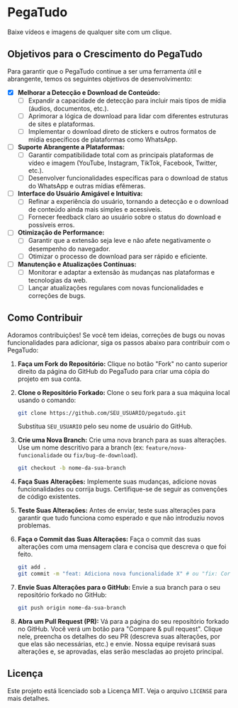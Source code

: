 # PegaTudo

Baixe vídeos e imagens de qualquer site com um clique.

## Objetivos para o Crescimento do PegaTudo

Para garantir que o PegaTudo continue a ser uma ferramenta útil e abrangente, temos os seguintes objetivos de desenvolvimento:

- [x] **Melhorar a Detecção e Download de Conteúdo:**
    - [ ] Expandir a capacidade de detecção para incluir mais tipos de mídia (áudios, documentos, etc.).
    - [ ] Aprimorar a lógica de download para lidar com diferentes estruturas de sites e plataformas.
    - [ ] Implementar o download direto de stickers e outros formatos de mídia específicos de plataformas como WhatsApp.

- [ ] **Suporte Abrangente a Plataformas:**
    - [ ] Garantir compatibilidade total com as principais plataformas de vídeo e imagem (YouTube, Instagram, TikTok, Facebook, Twitter, etc.).
    - [ ] Desenvolver funcionalidades específicas para o download de status do WhatsApp e outras mídias efêmeras.

- [ ] **Interface do Usuário Amigável e Intuitiva:**
    - [ ] Refinar a experiência do usuário, tornando a detecção e o download de conteúdo ainda mais simples e acessíveis.
    - [ ] Fornecer feedback claro ao usuário sobre o status do download e possíveis erros.

- [ ] **Otimização de Performance:**
    - [ ] Garantir que a extensão seja leve e não afete negativamente o desempenho do navegador.
    - [ ] Otimizar o processo de download para ser rápido e eficiente.

- [ ] **Manutenção e Atualizações Contínuas:**
    - [ ] Monitorar e adaptar a extensão às mudanças nas plataformas e tecnologias da web.
    - [ ] Lançar atualizações regulares com novas funcionalidades e correções de bugs.

## Como Contribuir

Adoramos contribuições! Se você tem ideias, correções de bugs ou novas funcionalidades para adicionar, siga os passos abaixo para contribuir com o PegaTudo:

1.  **Faça um Fork do Repositório:**
    Clique no botão "Fork" no canto superior direito da página do GitHub do PegaTudo para criar uma cópia do projeto em sua conta.

2.  **Clone o Repositório Forkado:**
    Clone o seu fork para a sua máquina local usando o comando:
    ```bash
    git clone https://github.com/SEU_USUARIO/pegatudo.git
    ```
    Substitua `SEU_USUARIO` pelo seu nome de usuário do GitHub.

3.  **Crie uma Nova Branch:**
    Crie uma nova branch para as suas alterações. Use um nome descritivo para a branch (ex: `feature/nova-funcionalidade` ou `fix/bug-de-download`).
    ```bash
    git checkout -b nome-da-sua-branch
    ```

4.  **Faça Suas Alterações:**
    Implemente suas mudanças, adicione novas funcionalidades ou corrija bugs. Certifique-se de seguir as convenções de código existentes.

5.  **Teste Suas Alterações:**
    Antes de enviar, teste suas alterações para garantir que tudo funciona como esperado e que não introduziu novos problemas.

6.  **Faça o Commit das Suas Alterações:**
    Faça o commit das suas alterações com uma mensagem clara e concisa que descreva o que foi feito.
    ```bash
    git add .
    git commit -m "feat: Adiciona nova funcionalidade X" # ou "fix: Corrige bug Y"
    ```

7.  **Envie Suas Alterações para o GitHub:**
    Envie a sua branch para o seu repositório forkado no GitHub:
    ```bash
    git push origin nome-da-sua-branch
    ```

8.  **Abra um Pull Request (PR):**
    Vá para a página do seu repositório forkado no GitHub. Você verá um botão para "Compare & pull request". Clique nele, preencha os detalhes do seu PR (descreva suas alterações, por que elas são necessárias, etc.) e envie. Nossa equipe revisará suas alterações e, se aprovadas, elas serão mescladas ao projeto principal.

## Licença

Este projeto está licenciado sob a Licença MIT. Veja o arquivo `LICENSE` para mais detalhes.